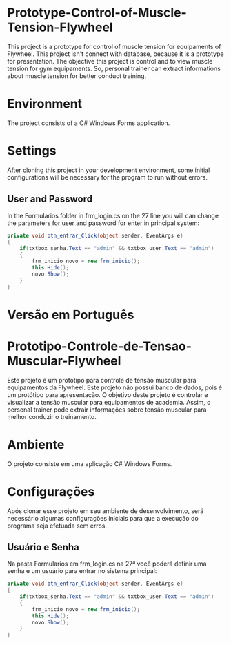 # Prototype-Control-of-Muscle-Tension-Flywheel
This project is a prototype for control of muscle tension for equipaments of Flywheel. This project isn't connect with database, because it is a prototype for presentation. The objective this project is control and to view muscle tension for gym equipaments. So, personal trainer can extract informations about muscle tension for better conduct training.

# Environment
The project consists of a C# Windows Forms application.

# Settings
After cloning this project in your development environment, some initial configurations will be necessary for the program to run without errors.

## User and Password
In the Formularios folder in frm_login.cs on the 27 line you will can change the parameters for user and password for enter in principal system:

```C#
private void btn_entrar_Click(object sender, EventArgs e)
{
    if(txtbox_senha.Text == "admin" && txtbox_user.Text == "admin")
    {
        frm_inicio novo = new frm_inicio();
        this.Hide();
        novo.Show();
    }
}
```

# Versão em Português

# Prototipo-Controle-de-Tensao-Muscular-Flywheel
Este projeto é um protótipo para controle de tensão muscular para equipamentos da Flywheel. Este projeto não possui banco de dados, pois é um protótipo para apresentação. O objetivo deste projeto é controlar e visualizar a tensão muscular para equipamentos de academia. Assim, o personal trainer pode extrair informações sobre tensão muscular para melhor conduzir o treinamento.

# Ambiente
O projeto consiste em uma aplicação C# Windows Forms.

# Configurações
Após clonar esse projeto em seu ambiente de desenvolvimento, será necessário algumas configurações iniciais para que a execução do programa seja efetuada sem erros.

## Usuário e Senha
Na pasta Formularios em frm_login.cs na 27ª você poderá definir uma senha e um usuário para entrar no sistema principal:

```C#
private void btn_entrar_Click(object sender, EventArgs e)
{
    if(txtbox_senha.Text == "admin" && txtbox_user.Text == "admin")
    {
        frm_inicio novo = new frm_inicio();
        this.Hide();
        novo.Show();
    }
}
```
